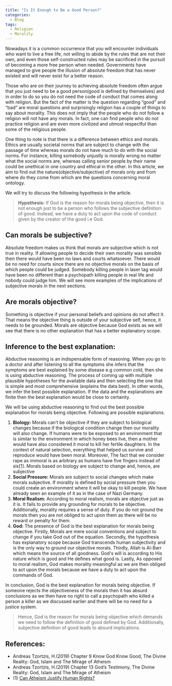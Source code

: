 ```yaml
---
title: "Is It Enough to Be a Good Person?"
categories:
  - Blog
tags:
  - Religion
  - Morality
---
```


Nowadays it is a common occurrence that you will encounter individuals who want to live a free life, not willing to abide by the rules that are not their own, and even those self-constructed rules may be sacrificed in the pursuit of becoming a more free person when needed. Governments have managed to give people the illusion of absolute freedom that has never existed and will never exist for a better reason. 

Those who are on their journey to achieving absolute freedom often argue that you just need to be a good person(good is defined by themselves) and in order to do so you do not need the code of conduct that comes along with religion. But the fact of the matter is the question regarding “good” and “bad” are moral questions and surprisingly religion has a couple of things to say about morality. This does not imply that the people who do not follow a religion will not have any morals. In fact, one can find people who do not practice religion and are even more civilized and utmost respectful than some of the religious people. 

One thing to note is that there is a difference between ethics and morals. Ethics are usually societal norms that are subject to change with the passage of time whereas morals do not have much to do with the social norms. For instance, killing somebody unjustly is morally wrong no matter what the social norms are, whereas calling senior people by their name could be unethical in one country and ethical in the other. In this article, we aim to find out the nature(objective/subjective) of morals only and from where do they come from which are the questions concerning moral ontology.

We will try to discuss the following hypothesis in the article.

> **Hypothesis:** If God is the reason for morals being objective, then it is not enough just to be a person who follows the subjective definition of good. Instead, we have a duty to act upon the code of conduct given by the creator of the good i.e God.
> 

## Can morals be subjective?

Absolute freedom makes us think that morals are subjective which is not true in reality. If allowing people to decide their own morality was sensible then there would have been no laws and courts whatsoever. There would be no need for courts since there are no objective morals on the basis of which people could be judged. Somebody killing people in laser tag would have been no different than a psychopath killing people in real life and nobody could judge him. We will see more examples of the implications of subjective morals in the next sections.

## Are morals objective?

Something is objective if your personal beliefs and opinions do not affect it. That means the objective thing is outside of your subjective self, hence, it needs to be grounded. Morals are objective because God exists as we will see that there is no other explanation that has a better explanatory scope.

## Inference to the best explanation:

Abductive reasoning is an indispensable form of reasoning. When you go to a doctor and after listening to all the symptoms she infers that the symptoms are best explained by some disease e.g common cold, then she is using abductive reasoning. The process of coming up with multiple plausible hypotheses for the available data and then selecting the one that is simple and most comprehensive (explains the data best). In other words, we infer the best possible explanation. If the data and the explanations are finite then the best explanation would be close to certainty.

We will be using abductive reasoning to find out the best possible explanation for morals being objective. Following are possible explanations.

1. **Biology:** Morals can’t be objective if they are subject to biological changes because if the biological condition change then our morality will also change. If humans were to be exposed to an environment that is similar to the environment in which honey bees live, then a mother would have also considered it moral to kill her fertile daughters. In the context of natural selection, everything that helped us survive and reproduce would have been moral. Moreover, The fact that we consider rape as immoral is as arbitrary as humans have five fingers instead of six[1]. Morals based on biology are subject to change and, hence, are subjective
2. **Social Pressure:** Morals are subject to social changes which make morals subjective. If morality is defined by social pressure then you could create an environment where it will be okay to kill people. We have already seen an example of it as in the case of Nazi Germany. 
3. **Moral Realism:** According to moral realism, morals are objective just as it is. It fails to provide any grounding for morals to be objective. Additionally, morality requires a sense of duty. If you do not ground the morals then you are not obliged to act upon them as there will be no reward or penalty for them. 
4. **God:** The presence of God is the best explanation for morals being objective. Firstly, Morals are mere social conventions and subject to change if you take God out of the equation. Secondly, the hypothesis has explanatory scope because God transcends human subjectivity and is the only way to ground our objective morals. Thirdly, Allah is Al-Barr which means the source of all goodness. God's will is according to His nature which is good and He defines what good is. Lastly, As opposed to moral realism, God makes morality meaningful as we are then obliged to act upon the morals because we have a duty to act upon the commands of God. 

In conclusion, God is the best explanation for morals being objective. If someone rejects the objectiveness of the morals then it has absurd conclusions as we then have no right to call a psychopath who killed a person a killer as we discussed earlier and there will be no need for a justice system. 

> Hence, God is the reason for morals being objective which demands we need to follow the definition of good defined by God. Additionally, subjective definition of good leads to absurd implications.
> 

## References:

- Andreas Tzortzis, H.(2019) Chapter 9 Know God Know Good, The Divine Reality: God, Islam and The Mirage of Atheism
- Andreas Tzortzis, H.(2019) Chapter 13 God’s Testimony, The Divine Reality: God, Islam and The Mirage of Atheism
- (1) [Can Atheism Justify Human Rights?](https://www.youtube.com/watch?v=-Ysux8vA1TM)